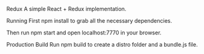 Redux
A simple React + Redux implementation.

Running
First npm install to grab all the necessary dependencies.

Then run npm start and open localhost:7770 in your browser.

Production Build
Run npm build to create a distro folder and a bundle.js file.